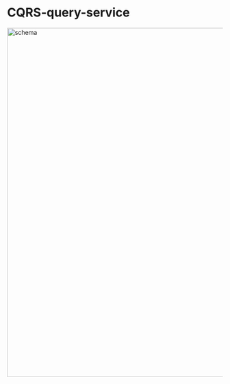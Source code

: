 # CQRS-query-service
<img width="816" alt="schema" src="https://github.com/yeustsihneyeu/event-api-gateway/assets/84442837/e188fe9f-37db-4db3-a0fe-2141f7b55385">
